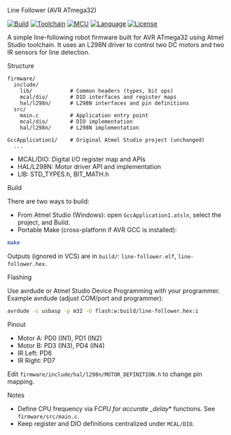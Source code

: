 Line Follower (AVR ATmega32)

[![Build](https://img.shields.io/badge/build-make-brightgreen)](#build)
[![Toolchain](https://img.shields.io/badge/toolchain-avr--gcc-blue)](#build)
[![MCU](https://img.shields.io/badge/mcu-ATmega32-orange)](#pinout)
[![Language](https://img.shields.io/badge/language-C-9cf)](#)
[![License](https://img.shields.io/badge/license-MIT-lightgrey)](#)

A simple line-following robot firmware built for AVR ATmega32 using Atmel Studio toolchain. It uses an L298N driver to control two DC motors and two IR sensors for line detection.

Structure

```
firmware/
  include/
    lib/            # Common headers (types, bit ops)
    mcal/dio/       # DIO interfaces and register maps
    hal/l298n/      # L298N interfaces and pin definitions
  src/
    main.c          # Application entry point
    mcal/dio/       # DIO implementation
    hal/l298n/      # L298N implementation

GccApplication1/    # Original Atmel Studio project (unchanged)
  ...
```

- MCAL/DIO: Digital I/O register map and APIs
- HAL/L298N: Motor driver API and implementation
- LIB: STD_TYPES.h, BIT_MATH.h

Build

There are two ways to build:

- From Atmel Studio (Windows): open `GccApplication1.atsln`, select the project, and Build.
- Portable Make (cross-platform if AVR GCC is installed):

```bash
make
```

Outputs (ignored in VCS) are in `build/`: `line-follower.elf`, `line-follower.hex`.

Flashing

Use avrdude or Atmel Studio Device Programming with your programmer. Example avrdude (adjust COM/port and programmer):

```bash
avrdude -c usbasp -p m32 -U flash:w:build/line-follower.hex:i
```

Pinout

- Motor A: PD0 (IN1), PD1 (IN2)
- Motor B: PD3 (IN3), PD4 (IN4)
- IR Left: PD6
- IR Right: PD7

Edit `firmware/include/hal/l298n/MOTOR_DEFINITION.h` to change pin mapping.

Notes

- Define CPU frequency via F*CPU for accurate \_delay*\* functions. See `firmware/src/main.c`.
- Keep register and DIO definitions centralized under `MCAL/DIO`.
